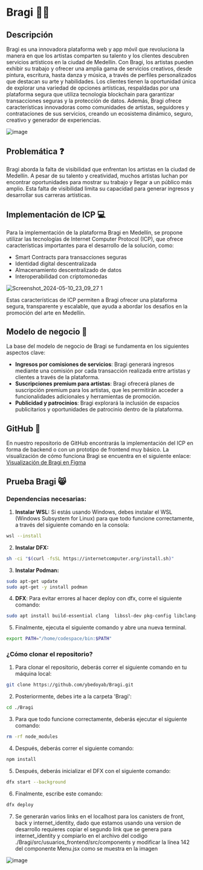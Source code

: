 # Bragi 🎨📱

## Descripción
Bragi es una innovadora plataforma web y app móvil que revoluciona la manera en que los artistas comparten su talento y los clientes descubren servicios artísticos en la ciudad de Medellín. Con Bragi, los artistas pueden exhibir su trabajo y ofrecer una amplia gama de servicios creativos, desde pintura, escritura, hasta danza y música, a través de perfiles personalizados que destacan su arte y habilidades. Los clientes tienen la oportunidad única de explorar una variedad de opciones artísticas, respaldadas por una plataforma segura que utiliza tecnología blockchain para garantizar transacciones seguras y la protección de datos. Además, Bragi ofrece características innovadoras como comunidades de artistas, seguidores y contrataciones de sus servicios, creando un ecosistema dinámico, seguro, creativo y generador de experiencias.

![image](https://github.com/ybedoyab/Bragi/assets/72664432/4bc1ef00-d3d6-4fcc-b2d3-f77eef5b7a9d)


## Problemática ❓
Bragi aborda la falta de visibilidad que enfrentan los artistas en la ciudad de Medellín. A pesar de su talento y creatividad, muchos artistas luchan por encontrar oportunidades para mostrar su trabajo y llegar a un público más amplio. Esta falta de visibilidad limita su capacidad para generar ingresos y desarrollar sus carreras artísticas.

## Implementación de ICP 💻
Para la implementación de la plataforma Bragi en Medellín, se propone utilizar las tecnologías de Internet Computer Protocol (ICP), que ofrece características importantes para el desarrollo de la solución, como:  
- Smart Contracts para transacciones seguras
- Identidad digital descentralizada
- Almacenamiento descentralizado de datos
- Interoperabilidad con criptomonedas

![Screenshot_2024-05-10_23_09_27 1](https://github.com/ybedoyab/Bragi/assets/72664432/de2d602f-16a6-433c-921e-b08cd6ff0348)


Estas características de ICP permiten a Bragi ofrecer una plataforma segura, transparente y escalable, que ayuda a abordar los desafíos en la promoción del arte en Medellín.

## Modelo de negocio 💼
La base del modelo de negocio de Bragi se fundamenta en los siguientes aspectos clave:  
- **Ingresos por comisiones de servicios**: Bragi generará ingresos mediante una comisión por cada transacción realizada entre artistas y clientes a través de la plataforma.  
- **Suscripciones premium para artistas**: Bragi ofrecerá planes de suscripción premium para los artistas, que les permitirán acceder a funcionalidades adicionales y herramientas de promoción.  
- **Publicidad y patrocinios**: Bragi explorará la inclusión de espacios publicitarios y oportunidades de patrocinio dentro de la plataforma.  

## GitHub 🚀
En nuestro repositorio de GitHub encontrarás la implementación del ICP en forma de backend o con un prototipo de frontend muy básico. La visualización de cómo funciona Bragi se encuentra en el siguiente enlace: [Visualización de Bragi en Figma](https://www.figma.com/proto/AmQPUAtlrZurNAtIAu6WhV/Bragi?node-id=19-2666&t=BnAcLXVRa0hBFj30-1&scaling=scale-down-width&page-id=19%3A2664&starting-point-node-id=19%3A2666&hotspot-hints=0&hide-ui=1)

## Prueba Bragi 😸

### **Dependencias necesarias:**
1. **Instalar WSL:** Si estás usando Windows, debes instalar el WSL (Windows Subsystem for Linux) para que todo funcione correctamente, a través del siguiente comando en la consola:
```bash
wsl --install
```

2. **Instalar DFX:**
```bash
sh -ci "$(curl -fsSL https://internetcomputer.org/install.sh)"
```

3. **Instalar Podman:**
```bash
sudo apt-get update
sudo apt-get -y install podman
```

4. **DFX**: Para evitar errores al hacer deploy con dfx, corre el siguiente comando:
```bash
sudo apt install build-essential clang  libssl-dev pkg-config libclang-dev
```

5. Finalmente, ejecuta el siguiente comando y abre una nueva terminal.
```bash
export PATH="/home/codespace/bin:$PATH"
```

### ¿Cómo clonar el repositorio?
1. Para clonar el repositorio, deberás correr el siguiente comando en tu máquina local:
```bash
git clone https://github.com/ybedoyab/Bragi.git
```

2. Posteriormente, debes irte a la carpeta 'Bragi':
```bash
cd ./Bragi
```

3. Para que todo funcione correctamente, deberás ejecutar el siguiente comando:  
```bash
rm -rf node_modules
```

4.  Después, deberás correr el siguiente comando:
```bash
npm install
```

5. Después, deberás inicializar el DFX con el siguiente comando:
```bash
dfx start --background
```

6. Finalmente, escribe este comando: 
```bash
dfx deploy
```

7. Se generarán varios links en el localhost para los canisters de front, back y internet_identity, dado que estamos usando una version de desarrollo requieres copiar el segundo link que se genera para internet_identity y compiarlo en el archivo del codigo ./Bragi/src/usuarios_frontend/src/components y modificar la línea 142 del componente Menu.jsx como se muestra en la imagen 

![image](https://github.com/ybedoyab/Bragi/assets/117226776/d5e213c7-9304-4521-b763-400853fecc07)

